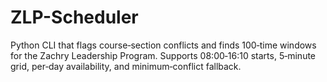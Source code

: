 # ZLP-Scheduler
Python CLI that flags course‑section conflicts and finds 100‑time windows for the Zachry Leadership Program. Supports 08:00‑16:10 starts, 5‑minute grid, per‑day availability, and minimum‑conflict fallback.
